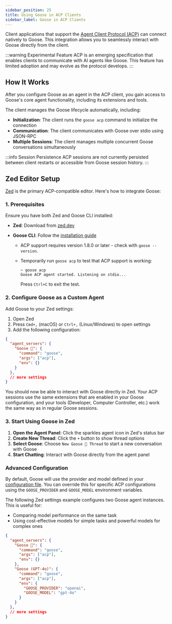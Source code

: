 ```yaml
---
sidebar_position: 25
title: Using Goose in ACP Clients
sidebar_label: Goose in ACP Clients
---
```


Client applications that support the [Agent Client Protocol (ACP)](https://agentclientprotocol.com/) can connect natively to Goose. This integration allows you to seamlessly interact with Goose directly from the client.

:::warning Experimental Feature
ACP is an emerging specification that enables clients to communicate with AI agents like Goose. This feature has limited adoption and may evolve as the protocol develops.
:::

## How It Works
After you configure Goose as an agent in the ACP client, you gain access to Goose's core agent functionality, including its extensions and tools. 

The client manages the Goose lifecycle automatically, including:

- **Initialization**: The client runs the `goose acp` command to initialize the connection
- **Communication**: The client communicates with Goose over stdio using JSON-RPC
- **Multiple Sessions**: The client manages multiple concurrent Goose conversations simultaneously

:::info Session Persistence
ACP sessions are not currently persisted between client restarts or accessible from Goose session history.
:::

## Zed Editor Setup

[Zed](https://zed.dev/) is the primary ACP-compatible editor. Here's how to integrate Goose:

### 1. Prerequisites

Ensure you have both Zed and Goose CLI installed:

- **Zed**: Download from [zed.dev](https://zed.dev/)
- **Goose CLI**: Follow the [installation guide](/docs/getting-started/installation)

  - ACP support requires version 1.8.0 or later - check with `goose --version`. 

  - Temporarily run `goose acp` to test that ACP support is working:

    ```
    ~ goose acp
    Goose ACP agent started. Listening on stdio...
    ```

    Press `Ctrl+C` to exit the test.

### 2. Configure Goose as a Custom Agent

Add Goose to your Zed settings:

1. Open Zed
2. Press `Cmd+,` (macOS) or `Ctrl+,` (Linux/Windows) to open settings
3. Add the following configuration:

```json
{
  "agent_servers": {
    "Goose 🪿": {
      "command": "goose",
      "args": ["acp"],
      "env": {}
    }
  },
  // more settings
}
```

You should now be able to interact with Goose directly in Zed. Your ACP sessions use the same extensions that are enabled in your Goose configuration, and your tools (Developer, Computer Controller, etc.) work the same way as in regular Goose sessions.

### 3. Start Using Goose in Zed

1. **Open the Agent Panel**: Click the sparkles agent icon in Zed's status bar
2. **Create New Thread**: Click the `+` button to show thread options
3. **Select Goose**: Choose `New Goose 🪿 Thread` to start a new conversation with Goose
4. **Start Chatting**: Interact with Goose directly from the agent panel

### Advanced Configuration

By default, Goose will use the provider and model defined in your [configuration file](/docs/guides/config-file). You can override this for specific ACP configurations using the `GOOSE_PROVIDER` and `GOOSE_MODEL` environment variables.

The following Zed settings example configures two Goose agent instances. This is useful for:
- Comparing model performance on the same task
- Using cost-effective models for simple tasks and powerful models for complex ones

```json
{
  "agent_servers": {
    "Goose 🪿": {
      "command": "goose",
      "args": ["acp"],
      "env": {}
    },
    "Goose (GPT-4o)": {
      "command": "goose",
      "args": ["acp"],
      "env": {
        "GOOSE_PROVIDER": "openai",
        "GOOSE_MODEL": "gpt-4o"
      }
    }
  },
  // more settings
}
```
